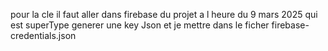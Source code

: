pour la cle il faut aller dans firebase du projet a l heure du 9 mars 2025 qui est superType generer une key Json et je mettre dans le ficher firebase-credentials.json


